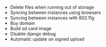 * Delete files when running out of storage
* Syncing between instances using browsers
* Syncing between instances with 802.11g
* Buy domain
* Build sd card image
* Disable django debug
* Automatic update on signed upload
